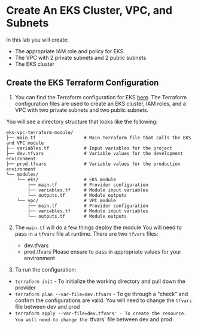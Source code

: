 # Create An EKS Cluster, VPC, and Subnets

In this lab you will create:
- The appropriate IAM role and policy for EKS.
- The VPC with 2 private subnets and 2 public subnets
- The EKS cluster

## Create the EKS Terraform Configuration

1. You can find the Terraform configuration for EKS [here](https://github.com/AdminTurnedDevOps/DevOps-The-Hard-Way-AWS/tree/main/eks-vpc-terraform-module). The Terraform configuration files are used to create an EKS cluster, IAM roles, and a VPC with two private subnets and two public subnets.

You will see a directory structure that looks like the following:

```
eks-vpc-terraform-module/
├── main.tf                  # Main Terraform file that calls the EKS and VPC module
├── variables.tf             # Input variables for the project
├── dev.tfvars               # Variable values for the development environment
├── prod.tfvars              # Variable values for the production environment
└── modules/
    └── eks/                 # EKS module
        ├── main.tf          # Provider configuration
        ├── variables.tf     # Module input variables
        └── outputs.tf       # Module outputs
    └── vpc/                 # VPC module
        ├── main.tf          # Provider configuration
        ├── variables.tf     # Module input variables
        └── outputs.tf       # Module outputs
```

2. The `main.tf` will do a few things deploy the module
   You will need to pass in a `tfvars` file at runtime.
   There are two `tfvars` files:
     - dev.tfvars
     - prod.tfvars
   Please ensure to pass in appropriate values for your environment

3. To run the configuration:
- `terraform init` - To initialize the working directory and pull down the provider
- `terraform plan --var-file=dev.tfvars` - To go through a "check" and confirm the configurations are valid. You will need to change the `tfvars` file between dev and prod
- `terraform apply --var-file=dev.tfvars' - To create the resource. You will need to change the `tfvars` file between dev and prod